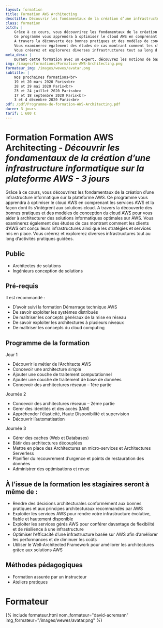 ```yaml
---
layout: formation
title: Formation AWS Architecting
desctitle: Découvrir les fondamentaux de la création d’une infrastructure informatique sur la plateforme AWS
class: formation
pitch: |
    Grâce à ce cours, vous découvrirez les fondamentaux de la création d’une infrastructure informatique sur la plateforme AWS.
    Ce programme vous apprendra à optimiser le cloud AWS en comprenant les services AWS et la façon dont ils s’intègrent aux solutions cloud.
    A travers la découverte des bonnes pratiques et des modèles de conception du cloud AWS pour vous aider à architecturer des solutions informatiques optimales sur AWS. 
    Vous examinerez également des études de cas montrant comment les clients d’AWS ont conçu leurs infrastructures ainsi que les stratégies et services mis en place. 
    Vous créerez et explorerez diverses infrastructures tout au long d’activités pratiques guidées.
meta_desc: |
    Durant cette formation avec un expert, découvrez les notions de base, les produits, les services et les solutions courantes d'AWS
img: /images/formations/Formation-AWS-Architecting.png
formateur_img: /images/wewes/avatar.png
subtitle: |
    Nos prochaines formations<br>
    19 et 20 mars 2020 Paris<br>
    28 et 29 mai 2020 Paris<br>
    23 et 24 juillet 2020 Paris<br>
    17 et 18 septembre 2020 Paris<br>
    3 et 4 décembre 2020 Paris<br>
pdf: /pdf/Programme-de-formation-AWS-Architecting.pdf
duree: 3 jours
tarif: 1 600 €
---
```


# Formation Formation AWS Architecting - *Découvrir les fondamentaux de la création d’une infrastructure informatique sur la plateforme AWS - 3 jours*

Grâce à ce cours, vous découvrirez les fondamentaux de la création d’une infrastructure informatique sur la plateforme AWS.
Ce programme vous apprendra à optimiser le cloud AWS en comprenant les services AWS et la façon dont ils s’intègrent aux solutions cloud.
A travers la découverte des bonnes pratiques et des modèles de conception du cloud AWS pour vous aider à architecturer des solutions informatiques optimales sur AWS. 
Vous examinerez également des études de cas montrant comment les clients d’AWS ont conçu leurs infrastructures ainsi que les stratégies et services mis en place. 
Vous créerez et explorerez diverses infrastructures tout au long d’activités pratiques guidées.

## Public

* Architectes de solutions
* Ingénieurs conception de solutions

## Pré-requis

Il est recommandé :

* D’avoir suivi la formation Démarrage technique AWS
* De savoir exploiter les systèmes distribués
* De maîtriser les concepts généraux de la mise en réseau
* De savoir exploiter les architectures à plusieurs niveaux
* De maîtriser les concepts du cloud computing

## Programme de la formation

Jour 1
* Découvrir le métier de l’Architecte AWS
* Concevoir une architecture simple
* Ajouter une couche de traitement computationnel
* Ajouter une couche de traitement de base de données
* Concevoir des architectures réseaux – 1ère partie

Journée 2
* Concevoir des architectures réseaux – 2ème partie
* Gerer des identités et des accès (IAM)
* Appréhender l’élasticité, Haute Disponibilité et supervision
* Découvrir l’automatisation

Journée 3
* Gérer des caches (Web et Databases)
* Bâtir des architectures découplées
* Mettre en place des Architectures en micro-services et Architectures Serverless
* Planifier du recouvrement d’urgence et points de restauration des données
* Administrer des optimisations et revue

## À l’issue de la formation les stagiaires seront à même de :

* Rendre des décisions architecturales conformément aux bonnes pratiques et aux principes architecturaux recommandés par AWS
* Exploiter les services AWS pour rendre votre infrastructure évolutive, fiable et hautement disponible
* Exploiter les services gérés AWS pour conférer davantage de flexibilité et de résilience à une infrastructure
* Optimiser l’efficacité d’une infrastructure basée sur AWS afin d’améliorer les performances et de diminuer les coûts
* Utiliser le Well-Architected Framework pour améliorer les architectures grâce aux solutions AWS

## Méthodes pédagogiques

* Formation assurée par un instructeur
* Ateliers pratiques

# Formateur

{% include formateur.html nom_formateur="david-acremann" img_formateur="/images/wewes/avatar.png" %}
